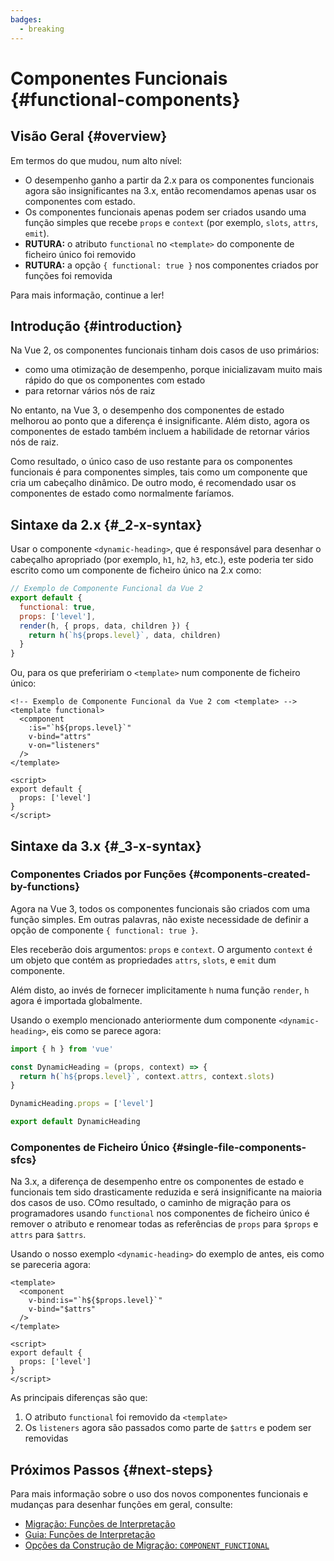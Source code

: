```yaml
---
badges:
  - breaking
---
```


# Componentes Funcionais <MigrationBadges :badges="$frontmatter.badges" /> {#functional-components}

## Visão Geral {#overview}

Em termos do que mudou, num alto nível:

- O desempenho ganho a partir da 2.x para os componentes funcionais agora são insignificantes na 3.x, então recomendamos apenas usar os componentes com estado.
- Os componentes funcionais apenas podem ser criados usando uma função simples que recebe `props` e `context` (por exemplo, `slots`, `attrs`, `emit`).
- **RUTURA:** o atributo `functional` no `<template>` do componente de ficheiro único foi removido
- **RUTURA:** a opção `{ functional: true }` nos componentes criados por funções foi removida

Para mais informação, continue a ler!

## Introdução {#introduction}

Na Vue 2, os componentes funcionais tinham dois casos de uso primários:

- como uma otimização de desempenho, porque inicializavam muito mais rápido do que os componentes com estado
- para retornar vários nós de raiz

No entanto, na Vue 3, o desempenho dos componentes de estado melhorou ao ponto que a diferença é insignificante. Além disto, agora os componentes de estado também incluem a habilidade de retornar vários nós de raiz.

Como resultado, o único caso de uso restante para os componentes funcionais é para componentes simples, tais como um componente que cria um cabeçalho dinâmico. De outro modo, é recomendado usar os componentes de estado como normalmente faríamos.

## Sintaxe da 2.x {#_2-x-syntax}

Usar o componente `<dynamic-heading>`, que é responsável para desenhar o cabeçalho apropriado (por exemplo, `h1`, `h2`, `h3`, etc.), este poderia ter sido escrito como um componente de ficheiro único na 2.x como:

```js
// Exemplo de Componente Funcional da Vue 2
export default {
  functional: true,
  props: ['level'],
  render(h, { props, data, children }) {
    return h(`h${props.level}`, data, children)
  }
}
```

Ou, para os que prefeririam o `<template>` num componente de ficheiro único:

```vue
<!-- Exemplo de Componente Funcional da Vue 2 com <template> -->
<template functional>
  <component
    :is="`h${props.level}`"
    v-bind="attrs"
    v-on="listeners"
  />
</template>

<script>
export default {
  props: ['level']
}
</script>
```

## Sintaxe da 3.x {#_3-x-syntax}

### Componentes Criados por Funções {#components-created-by-functions} 

Agora na Vue 3, todos os componentes funcionais são criados com uma função simples. Em outras palavras, não existe necessidade de definir a opção de componente `{ functional: true }`.

Eles receberão dois argumentos: `props` e `context`. O argumento `context` é um objeto que contém as propriedades `attrs`, `slots`, e `emit` dum componente.

Além disto, ao invés de fornecer implicitamente `h` numa função `render`, `h` agora é importada globalmente.

Usando o exemplo mencionado anteriormente dum componente `<dynamic-heading>`, eis como se parece agora:

```js
import { h } from 'vue'

const DynamicHeading = (props, context) => {
  return h(`h${props.level}`, context.attrs, context.slots)
}

DynamicHeading.props = ['level']

export default DynamicHeading
```

### Componentes de Ficheiro Único {#single-file-components-sfcs}

Na 3.x, a diferença de desempenho entre os componentes de estado e funcionais tem sido drasticamente reduzida e será insignificante na maioria dos casos de uso. COmo resultado, o caminho de migração para os programadores usando `functional` nos componentes de ficheiro único é remover o atributo e renomear todas as referências de `props` para `$props` e `attrs` para `$attrs`.

Usando o nosso exemplo `<dynamic-heading>` do exemplo de antes, eis como se pareceria agora:

```vue{1,3,4}
<template>
  <component
    v-bind:is="`h${$props.level}`"
    v-bind="$attrs"
  />
</template>

<script>
export default {
  props: ['level']
}
</script>
```

As principais diferenças são que:

1. O atributo `functional` foi removido da `<template>`
2. Os `listeners` agora são passados como parte de `$attrs` e podem ser removidas

## Próximos Passos {#next-steps}

Para mais informação sobre o uso dos novos componentes funcionais e mudanças para desenhar funções em geral, consulte:

- [Migração: Funções de Interpretação](./render-function-api)
- [Guia: Funções de Interpretação](https://pt.vuejs.org/guide/extras/render-function#render-functions-jsx)
- [Opções da Construção de Migração: `COMPONENT_FUNCTIONAL`](../migration-build#compat-configuration)
